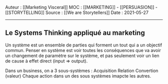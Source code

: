 Auteur : [[Marketing Visceral]]
MOC : [[MARKETING]] - [[PERSUASION]] - [[STORYTELLING]]
Source : [[We are Storytellers]]
Date : 2021-05-27
***

## Le Systems Thinking appliqué au marketing
Un système est un ensemble de parties qui forment un tout qui a un objectif commun.
Penser en système est  voir toutes les conséquences que va avoir un changement de paramètre sur le système, et pas seulement voir un lien de cause à effet direct (input => output).

Dans un business, on a 3 sous-systèmes : Acquisition Relation Convertion (valeur)
Chaque action dans un des sous systèmes imapcte les autres.